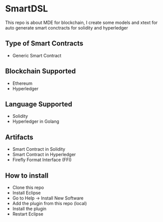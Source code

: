 # SmartDSL

This repo is about MDE for blockchain, I create some models and xtext for auto generate smart conctracts for solidity and hyperledger

## Type of Smart Contracts

- Generic Smart Contract

## Blockchain Supported

- Ethereum
- Hyperledger

## Language Supported

- Solidity
- Hyperledger in Golang

## Artifacts

- Smart Contract in Solidity
- Smart Contract in Hyperledger
- Firefly Format Interface (FFI)

## How to install

- Clone this repo
- Install Eclipse
- Go to Help -> Install New Software
- Add the plugin from this repo (local)
- Install the plugin
- Restart Eclipse
